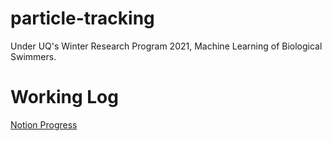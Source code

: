 # particle-tracking
Under UQ's Winter Research Program 2021, Machine Learning of Biological Swimmers.

# Working Log
[Notion Progress](https://www.notion.so/Winter-Research-Program-Update-c8dee9e6c5d94b8d9a0744a3be407cd2#4746510ab9dc4b3d8a852ba128c0a02d)
